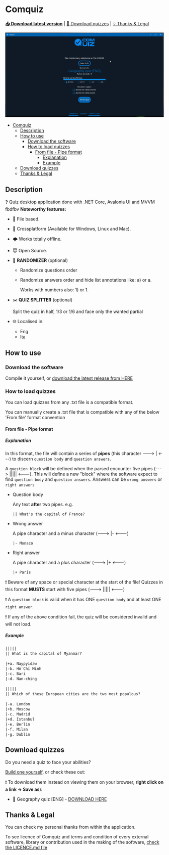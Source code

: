 # Comquiz

**[📥 Download latest version](https://github.com/VFansss/comquiz/releases)** | [📝 Download quizzes](#download-quizzes) | [💡 Thanks & Legal](#thanks--legal)

<img src="./.assets/images/demo.gif" width="1433">

- [Comquiz](#comquiz)
  - [Description](#description)
  - [How to use](#how-to-use)
    - [Download the software](#download-the-software)
    - [How to load quizzes](#how-to-load-quizzes)
      - [From file - Pipe format](#from-file---pipe-format)
        - [Explanation](#explanation)
        - [Example](#example)
  - [Download quizzes](#download-quizzes)
  - [Thanks & Legal](#thanks--legal)

## Description

❓ Quiz desktop application done with .NET Core, Avalonia UI and MVVM
 fbdfbv
**Noteworthy features:**

- 📁 File based.
- 🎯 Crossplatform (Available for Windows, Linux and Mac).
- 🌩 Works totally offline.
- 😇 Open Source.
- 🎰 **RANDOMIZER** (optional)
  - Randomize questions order
  - Randomize answers order and hide list annotations like: a) or a.

    Works with numbers also: 1) or 1.
- ✂️ **QUIZ SPLITTER** (optional)
  
  Split the quiz in half, 1/3 or 1/6 and face only the wanted partial
- 🌐 Localised in:

  - Eng
  - Ita

## How to use

### Download the software

Compile it yourself, or [download the latest release from HERE](https://github.com/VFansss/comquiz/releases/)

### How to load quizzes

You can load quizzes from any .txt file is a compatible format.

You can manually create a .txt file that is compatible with any of the below 'From file' format convention

#### From file - Pipe format

##### Explanation

In this format, the file will contain a series of **pipes** (this character ---> | <---) to discern `question body` and `question answers`.

A `question block` will be defined when the parsed encounter five pipes (---> ||||| <---). This will define a new "block" where the software expect to find `question body` and `question answers`. Answers can be `wrong answers` or `right answers`

- Question body

  Any text **after** two pipes. e.g.

  ```text
  || What's the capital of France?
  ```

- Wrong answer

  A pipe character and a minus character (---> |- <---)

  ```text
  |- Monaco
  ```

- Right answer

  A pipe character and a plus character (---> |+ <---)

  ```text
  |+ Paris
  ```

:exclamation: Beware of any space or special character at the start of the file! Quizzes in this format **MUSTS** start with five pipes (---> ||||| <---)

:exclamation: A `question block` is valid when it has ONE `question body` and at least ONE `right answer`.

:exclamation: If any of the above condition fail, the quiz will be considered invalid and will not load.

##### Example

```text
|||||
|| What is the capital of Myanmar?

|+a. Naypyidaw
|-b. Hồ Chí Minh
|-c. Bari
|-d. Nan-ching

|||||
|| Which of these European cities are the two most populous?

|-a. London
|+b. Moscow
|-c. Madrid
|+d. Istanbul
|-e. Berlin
|-f. Milan
|-g. Dublin
```

## Download quizzes

Do you need a quiz to face your abilities?

[Build one yourself](#how-to-load-quizzes), or check these out:

:exclamation: To download them instead on viewing them on your browser, **right click on a link -> Save as**):

- 🌄 Geography quiz [ENG] - [DOWNLOAD HERE](<https://raw.githubusercontent.com/VFansss/comquiz/master/.assets/quizzes/Geography%20quiz%20%5BENG%5D.txt>)

## Thanks & Legal

You can check my personal thanks from within the application.

To see licence of Comquiz and terms and condition of every external software, library or contribution used in the making of the software, [check the LICENCE.md file](https://github.com/VFansss/comquiz/blob/master/LICENSE.md)
